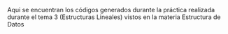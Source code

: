 Aqui se encuentran los códigos generados durante la práctica realizada durante el tema 3 (Estructuras Lineales)
vistos en la materia Estructura de Datos
